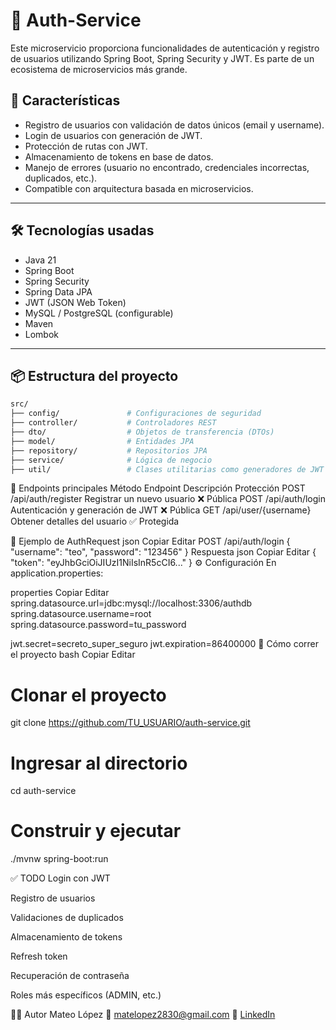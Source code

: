 # 🔐 Auth-Service

Este microservicio proporciona funcionalidades de autenticación y registro de usuarios utilizando Spring Boot, Spring Security y JWT. Es parte de un ecosistema de microservicios más grande.

## 🚀 Características

- Registro de usuarios con validación de datos únicos (email y username).
- Login de usuarios con generación de JWT.
- Protección de rutas con JWT.
- Almacenamiento de tokens en base de datos.
- Manejo de errores (usuario no encontrado, credenciales incorrectas, duplicados, etc.).
- Compatible con arquitectura basada en microservicios.

---

## 🛠️ Tecnologías usadas

- Java 21
- Spring Boot
- Spring Security
- Spring Data JPA
- JWT (JSON Web Token)
- MySQL / PostgreSQL (configurable)
- Maven
- Lombok

---

## 📦 Estructura del proyecto

```bash
src/
├── config/               # Configuraciones de seguridad
├── controller/           # Controladores REST
├── dto/                  # Objetos de transferencia (DTOs)
├── model/                # Entidades JPA
├── repository/           # Repositorios JPA
├── service/              # Lógica de negocio
├── util/                 # Clases utilitarias como generadores de JWT
```

🔐 Endpoints principales
Método	Endpoint	Descripción	Protección
POST	/api/auth/register	Registrar un nuevo usuario	❌ Pública
POST	/api/auth/login	Autenticación y generación de JWT	❌ Pública
GET	/api/user/{username}	Obtener detalles del usuario	✅ Protegida

🧪 Ejemplo de AuthRequest
json
Copiar
Editar
POST /api/auth/login
{
  "username": "teo",
  "password": "123456"
}
Respuesta
json
Copiar
Editar
{
  "token": "eyJhbGciOiJIUzI1NiIsInR5cCI6..."
}
⚙️ Configuración
En application.properties:

properties
Copiar
Editar
spring.datasource.url=jdbc:mysql://localhost:3306/authdb
spring.datasource.username=root
spring.datasource.password=tu_password

jwt.secret=secreto_super_seguro
jwt.expiration=86400000
🧠 Cómo correr el proyecto
bash
Copiar
Editar
# Clonar el proyecto
git clone https://github.com/TU_USUARIO/auth-service.git

# Ingresar al directorio
cd auth-service

# Construir y ejecutar
./mvnw spring-boot:run

✅ TODO
 Login con JWT

 Registro de usuarios

 Validaciones de duplicados

 Almacenamiento de tokens

 Refresh token

 Recuperación de contraseña

 Roles más específicos (ADMIN, etc.)

🧑‍💻 Autor
Mateo López
📧 matelopez2830@gmail.com
🔗 [LinkedIn](https://www.linkedin.com/in/lopezmateo/)
